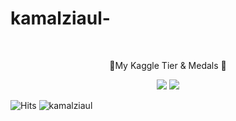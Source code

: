 # kamalziaul-

<p align="center">

  <br/>
  <p align="center">🥇My Kaggle Tier & Medals 🥇</p>
 
</p>
<p align="center">
  <img src="https://road-to-kaggle-grandmaster.vercel.app/api/badges/kamalziaul/competition/light&quot; />
  <img src="https://road-to-kaggle-grandmaster.vercel.app/api/badges/kamalziaul/dataset/light&quot; />
  <img src="https://road-to-kaggle-grandmaster.vercel.app/api/badges/kamalziaul/notebook/light&quot; />
  <img src="https://road-to-kaggle-grandmaster.vercel.app/api/badges/kamalziaul/discussion/light&quot; />
</p>

![Hits](https://hits.seeyoufarm.com/api/count/incr/badge.svg?url=https%3A%2F%2Fgithub.com%2Fkamalziaul%2Fkaggle-badge&count_bg=%23DDAA17&title_bg=%23555555&icon=&icon_color=%23E7E7E7&title=hits&edge_flat=false)
![kamalziaul](https://road-to-kaggle-grandmaster.vercel.app/api/simple/kamalziaul)
